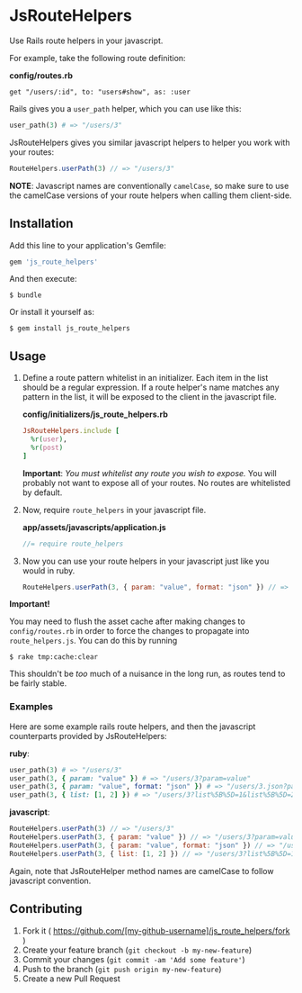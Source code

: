 # JsRouteHelpers

Use Rails route helpers in your javascript.

For example, take the following route definition:

**config/routes.rb**

    get "/users/:id", to: "users#show", as: :user
    
Rails gives you a `user_path` helper, which you can use like this:

```ruby
user_path(3) # => "/users/3"
```

JsRouteHelpers gives you similar javascript helpers to helper you work with your routes:

```javascript
RouteHelpers.userPath(3) // => "/users/3"
```

**NOTE**: Javascript names are conventionally `camelCase`, so make sure to use the camelCase versions of your route helpers when calling them client-side.

## Installation

Add this line to your application's Gemfile:

```ruby
gem 'js_route_helpers'
```

And then execute:

    $ bundle

Or install it yourself as:

    $ gem install js_route_helpers

## Usage

1. Define a route pattern whitelist in an initializer. Each item in the list should be a regular expression. If a route helper's name matches any pattern in the list, it will be exposed to the client in the javascript file.

    **config/initializers/js_route_helpers.rb**

    ```ruby
    JsRouteHelpers.include [
      %r(user),
      %r(post)
    ]
    ```

    **Important**: *You must whitelist any route you wish to expose.* You will probably not want to expose all of your routes. No routes are whitelisted by default.

2. Now, require `route_helpers` in your javascript file.

    **app/assets/javascripts/application.js**

    ```javascript
    //= require route_helpers
    ```

3. Now you can use your route helpers in your javascript just like you would in ruby.

    ```javascript
    RouteHelpers.userPath(3, { param: "value", format: "json" }) // => "/users/3.json?param=value"
    ```

**Important!**

You may need to flush the asset cache after making changes to `config/routes.rb` in order to force the changes to propagate into `route_helpers.js`. You can do this by running

```shell
$ rake tmp:cache:clear
```

This shouldn't be _too_ much of a nuisance in the long run, as routes tend to be fairly stable.

### Examples

Here are some example rails route helpers, and then the javascript counterparts provided by JsRouteHelpers:

**ruby**:
```ruby
user_path(3) # => "/users/3"
user_path(3, { param: "value" }) # => "/users/3?param=value"
user_path(3, { param: "value", format: "json" }) # => "/users/3.json?param=value"
user_path(3, { list: [1, 2] }) # => "/users/3?list%5B%5D=1&list%5B%5D=2"
```

**javascript**:
```javascript
RouteHelpers.userPath(3) // => "/users/3"
RouteHelpers.userPath(3, { param: "value" }) // => "/users/3?param=value"
RouteHelpers.userPath(3, { param: "value", format: "json" }) // => "/users/3.json?param=value"
RouteHelpers.userPath(3, { list: [1, 2] }) // => "/users/3?list%5B%5D=1&list%5B%5D=2"
```

Again, note that JsRouteHelper method names are camelCase to follow javascript convention.

## Contributing

1. Fork it ( https://github.com/[my-github-username]/js_route_helpers/fork )
2. Create your feature branch (`git checkout -b my-new-feature`)
3. Commit your changes (`git commit -am 'Add some feature'`)
4. Push to the branch (`git push origin my-new-feature`)
5. Create a new Pull Request
